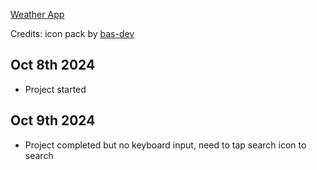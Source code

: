 [Weather App](https://kileo123.github.io/OdinP/webpack/weather-app/)

Credits:
icon pack by [bas-dev](https://bas.dev/)

## Oct 8th 2024
- Project started

## Oct 9th 2024
- Project completed but no keyboard input, need to tap search icon to search
